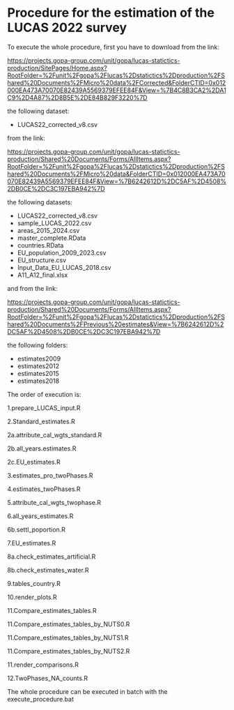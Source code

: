 # Procedure for the estimation of the LUCAS 2022 survey

To execute the whole procedure, first you have to download from the link:

https://projects.gopa-group.com/unit/gopa/lucas-statictics-production/SitePages/Home.aspx?RootFolder=%2Funit%2Fgopa%2Flucas%2Dstatictics%2Dproduction%2FShared%20Documents%2FMicro%20data%2FCorrected&FolderCTID=0x012000EA473A70070E82439A5569379EFEE84F&View=%7B4C8B3CA2%2DA1C9%2D4A87%2D8B5E%2DE84B829F3220%7D

the following dataset:

- LUCAS22_corrected_v8.csv

from the link:

https://projects.gopa-group.com/unit/gopa/lucas-statictics-production/Shared%20Documents/Forms/AllItems.aspx?RootFolder=%2Funit%2Fgopa%2Flucas%2Dstatictics%2Dproduction%2FShared%20Documents%2FMicro%20data&FolderCTID=0x012000EA473A70070E82439A5569379EFEE84F&View=%7B6242612D%2DC5AF%2D4508%2DB0CE%2DC3C197EBA942%7D

the following datasets:

- LUCAS22_corrected_v8.csv
- sample_LUCAS_2022.csv
- areas_2015_2024.csv
- master_complete.RData
- countries.RData
- EU_population_2009_2023.csv
- EU_structure.csv
- Input_Data_EU_LUCAS_2018.csv
- A11_A12_final.xlsx


and from the link:

https://projects.gopa-group.com/unit/gopa/lucas-statictics-production/Shared%20Documents/Forms/AllItems.aspx?RootFolder=%2Funit%2Fgopa%2Flucas%2Dstatictics%2Dproduction%2FShared%20Documents%2FPrevious%20estimates&View=%7B6242612D%2DC5AF%2D4508%2DB0CE%2DC3C197EBA942%7D

the following folders:

- estimates2009
- estimates2012
- estimates2015
- estimates2018

The order of execution is:

1.prepare_LUCAS_input.R

2.Standard_estimates.R

2a.attribute_cal_wgts_standard.R

2b.all_years.estimates.R

2c.EU_estimates.R

3.estimates_pro_twoPhases.R

4.estimates_twoPhases.R

5.attribute_cal_wgts_twophase.R

6.all_years_estimates.R

6b.settl_poportion.R

7.EU_estimates.R

8a.check_estimates_artificial.R

8b.check_estimates_water.R

9.tables_country.R

10.render_plots.R

11.Compare_estimates_tables.R

11.Compare_estimates_tables_by_NUTS0.R

11.Compare_estimates_tables_by_NUTS1.R

11.Compare_estimates_tables_by_NUTS2.R

11.render_comparisons.R

12.TwoPhases_NA_counts.R

The whole procedure can be executed in batch with the execute_procedure.bat

